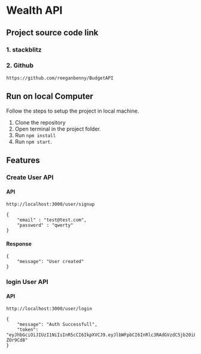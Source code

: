 # Wealth API

## Project source code link

### 1. stackblitz

### 2. Github

    https://github.com/reeganbenny/BudgetAPI

## Run on local Computer

Follow the steps to setup the project in local machine.

1.  Clone the repository
2.  Open terminal in the project folder.
3.  Run `npm install`
4.  Run `npm start`.

## Features

### Create User API

#### API

    http://localhost:3000/user/signup

    {
        "email" : "test@test.com",
        "password" : "qwerty"
    }

#### Response

    {
        "message": "User created"
    }

### login User API

#### API

    http://localhost:3000/user/login

    {
        "message": "Auth Successfull",
        "token": "eyJhbGciOiJIUzI1NiIsInR5cCI6IkpXVCJ9.eyJlbWFpbCI6InRlc3RAdGVzdC5jb20iLCJ1c2VySWQiOiI2M2E2ODM2YTY2MTg0YzYzNWJjZjhjZTgiLCJpYXQiOjE2NzE4NTcwMDgsImV4cCI6MTY3MTg2MDYwOH0.ReR0KsyQVC6Vae03jGjCkmupBR7ODauWoeZ-ZOr9Cd8"
    }
